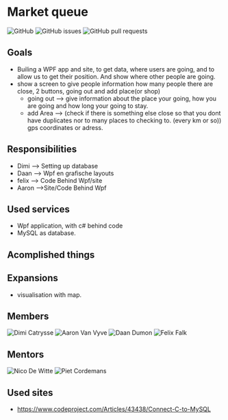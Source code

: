 # Market queue

![GitHub](https://img.shields.io/github/license/vives-projectweek-1-2020/Market-queue?style=plastic)
![GitHub issues](https://img.shields.io/github/issues/vives-projectweek-1-2020/Market-queue?style=plastic)
![GitHub pull requests](https://img.shields.io/github/issues-pr/vives-projectweek-1-2020/Market-queue?style=plastic)

## Goals
* Builing a WPF app and site, to get data, where users are going, and to allow us to get their position. And show where other people are going.
* show a screen to give people information how many people there are close, 2 buttons, going out and add place(or shop)
    * going out --> give information about the place your going, how you are going and how long your going to stay.
    * add Area --> (check if there is something else close so that you dont have duplicates nor to many places to checking to. (every km or so)) gps coordinates or adress. 

## Responsibilities
* Dimi --> Setting up database
* Daan --> Wpf en grafische layouts
* felix --> Code Behind Wpf/site
* Aaron -->Site/Code Behind Wpf

## Used services
* Wpf application, with c# behind code
* MySQL as database.

## Acomplished things

## Expansions
* visualisation with map.

## Members
![Dimi Catrysse](https://github.com/DimDim2001)
![Aaron Van Vyve](https://github.com/AaronVanV)
![Daan Dumon](https://github.com/DaanDumon)
![Felix Falk](https://github.com/felixfalk2903)

## Mentors
![Nico De Witte](https://github.com/bioboost)
![Piet Cordemans](https://github.com/pcordemans)


## Used sites

 * https://www.codeproject.com/Articles/43438/Connect-C-to-MySQL
